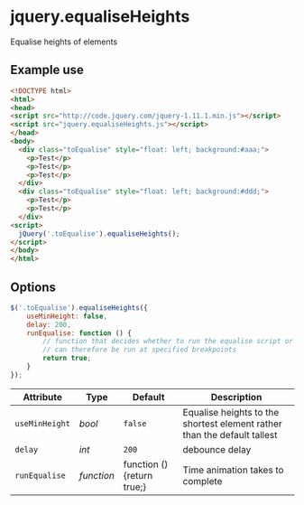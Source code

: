 # jquery.equaliseHeights
Equalise heights of elements


## Example use

```html
<!DOCTYPE html>
<html>
<head>
<script src="http://code.jquery.com/jquery-1.11.1.min.js"></script>
<script src="jquery.equaliseHeights.js"></script>
</head>
<body>
  <div class="toEqualise" style="float: left; background:#aaa;">
    <p>Test</p>
    <p>Test</p>
    <p>Test</p>
  </div>
  <div class="toEqualise" style="float: left; background:#ddd;">
    <p>Test</p>
    <p>Test</p>
  </div>
<script>
  jQuery('.toEqualise').equaliseHeights();
</script>
</body>
</html>
```

## Options

```javascript
$('.toEqualise').equaliseHeights({
    useMinHeight: false,
    delay: 200,
    runEqualise: function () {
        // function that decides whether to run the equalise script or reset the height
        // can therefore be run at specified breakpoints
        return true;
    }
});
```

Attribute		        | Type	  	  | Default		      | Description
---			            | ---		      | ---				      | ---
`useMinHeight`      | *bool*  	  | `false`		      | Equalise heights to the shortest element rather than the default tallest
`delay`	            | *int*	      | `200`	          | debounce delay
`runEqualise`	      | *function*  | function () {return true;}    | Time animation takes to complete
